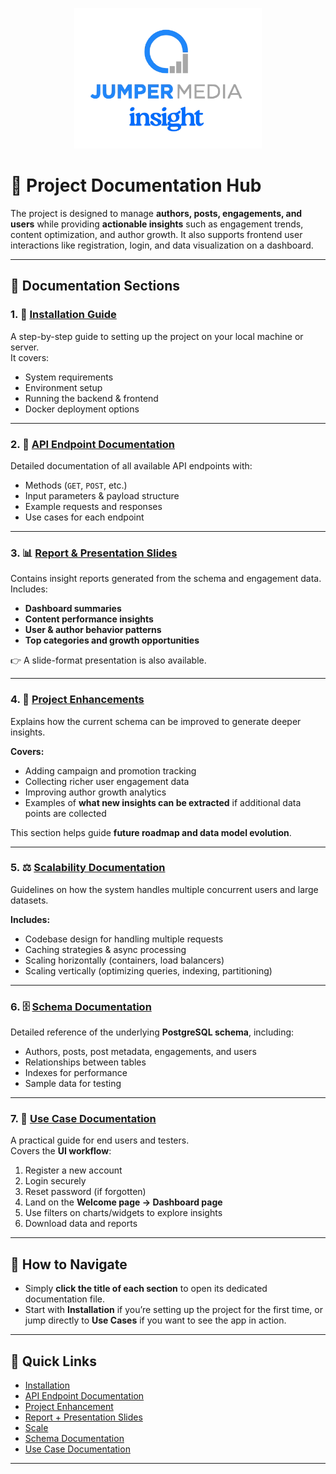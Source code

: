 <p align="center">
  <img src="assets/others/jumper_media_layout.png" alt="Description" width="300"/>
</p>

# 📘 Project Documentation Hub

The project is designed to manage **authors, posts, engagements, and users** while providing **actionable insights** such as engagement trends, content optimization, and author growth. It also supports frontend user interactions like registration, login, and data visualization on a dashboard.

---

## 📂 Documentation Sections

### 1. 🔧 [Installation Guide](markdown/installation.md)
A step-by-step guide to setting up the project on your local machine or server.  
It covers:
- System requirements  
- Environment setup  
- Running the backend & frontend  
- Docker deployment options

---

### 2. 📡 [API Endpoint Documentation](markdown/api_endpoints.md)
Detailed documentation of all available API endpoints with:  
- Methods (`GET`, `POST`, etc.)  
- Input parameters & payload structure  
- Example requests and responses  
- Use cases for each endpoint  

---

### 3. 📊 [Report & Presentation Slides](markdown/report.md)
Contains insight reports generated from the schema and engagement data.  
Includes:  
- **Dashboard summaries**  
- **Content performance insights**  
- **User & author behavior patterns**  
- **Top categories and growth opportunities**  

👉 A slide-format presentation is also available.

---

### 4. 🚀 [Project Enhancements](markdown/enhancement.md)
Explains how the current schema can be improved to generate deeper insights.  

**Covers:**
- Adding campaign and promotion tracking  
- Collecting richer user engagement data  
- Improving author growth analytics  
- Examples of **what new insights can be extracted** if additional data points are collected  

This section helps guide **future roadmap and data model evolution**.

---

### 5. ⚖️ [Scalability Documentation](markdown/scale.md)
Guidelines on how the system handles multiple concurrent users and large datasets.  

**Includes:**
- Codebase design for handling multiple requests  
- Caching strategies & async processing  
- Scaling horizontally (containers, load balancers)  
- Scaling vertically (optimizing queries, indexing, partitioning)  

---

### 6. 🗄️ [Schema Documentation](markdown/schema.md)
Detailed reference of the underlying **PostgreSQL schema**, including:  
- Authors, posts, post metadata, engagements, and users  
- Relationships between tables  
- Indexes for performance  
- Sample data for testing  

---

### 7. 🧭 [Use Case Documentation](markdown/usecase.md)
A practical guide for end users and testers.  
Covers the **UI workflow**:  
1. Register a new account  
2. Login securely  
3. Reset password (if forgotten)  
4. Land on the **Welcome page → Dashboard page**  
5. Use filters on charts/widgets to explore insights  
6. Download data and reports  

---


## 🧭 How to Navigate
- Simply **click the title of each section** to open its dedicated documentation file.  
- Start with **Installation** if you’re setting up the project for the first time, or jump directly to **Use Cases** if you want to see the app in action.

---

## 📌 Quick Links

- [Installation](markdown/installation.md)  
- [API Endpoint Documentation](markdown/api_endpoints.md)  
- [Project Enhancement](markdown/enhancement.md)  
- [Report + Presentation Slides](markdown/report.md)  
- [Scale](markdown/scale.md)  
- [Schema Documentation](markdown/schema.md)  
- [Use Case Documentation](markdown/usecase.md)  

---
